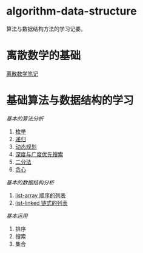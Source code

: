 # algorithm-data-structure
算法与数据结构方法的学习记要。

# 离散数学的基础
[离散数学笔记](https://github.com/sunhuachuang/algorithm-data-structure/tree/master/discrete_mathematics)

# 基础算法与数据结构的学习
*基本的算法分析*

1. [枚举](https://github.com/sunhuachuang/algorithm-data-structure/tree/master/algorithm/%E6%9E%9A%E4%B8%BE)
2. [递归](https://github.com/sunhuachuang/algorithm-data-structure/tree/master/algorithm/%E9%80%92%E5%BD%92)
3. [动态规划](https://github.com/sunhuachuang/algorithm-data-structure/tree/master/algorithm/%E5%8A%A8%E6%80%81%E8%A7%84%E5%88%92)
4. [深度与广度优先搜索]()
5. [二分法]()
6. [贪心]()

*基本的数据结构分析*

1. [list-array 顺序的列表](https://github.com/sunhuachuang/algorithm-data-structure/blob/master/data-structure/list_array.py)
1. [list-linked 链式的列表](https://github.com/sunhuachuang/algorithm-data-structure/blob/master/data-structure/list_linked.py)

*基本运用*

1. 排序
2. 搜索
3. 集合
